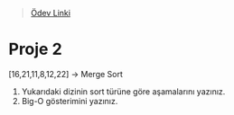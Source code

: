 >[Ödev Linki](https://app.patika.dev/courses/veri-yapilari-ve-algoritmalar/merge-sort-proje)

# Proje 2
[16,21,11,8,12,22] -> Merge Sort

1. Yukarıdaki dizinin sort türüne göre aşamalarını yazınız.
2. Big-O gösterimini yazınız.
